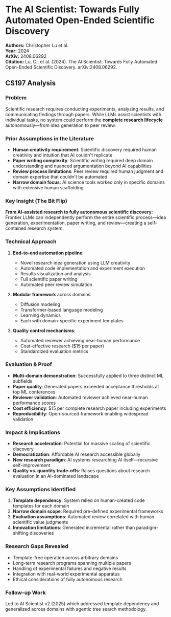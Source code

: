 # The AI Scientist: Towards Fully Automated Open-Ended Scientific Discovery

**Authors:** Christopher Lu et al.  
**Year:** 2024  
**ArXiv:** 2408.06292  
**Citation:** Lu, C., et al. (2024). The AI Scientist: Towards Fully Automated Open-Ended Scientific Discovery. arXiv:2408.06292.

## CS197 Analysis

### Problem
Scientific research requires conducting experiments, analyzing results, and communicating findings through papers. While LLMs assist scientists with individual tasks, no system could perform the **complete research lifecycle** autonomously—from idea generation to peer review.

### Prior Assumptions in the Literature
- **Human creativity requirement**: Scientific discovery required human creativity and intuition that AI couldn't replicate
- **Paper writing complexity**: Scientific writing required deep domain understanding and nuanced argumentation beyond AI capabilities
- **Review process limitations**: Peer review required human judgment and domain expertise that couldn't be automated
- **Narrow domain focus**: AI science tools worked only in specific domains with extensive human scaffolding

### Key Insight (The Bit Flip)
**From AI-assisted research to fully autonomous scientific discovery**: Frontier LLMs can independently perform the entire scientific process—idea generation, experimentation, paper writing, and review—creating a self-contained research system.

### Technical Approach
1. **End-to-end automation pipeline**:
   - Novel research idea generation using LLM creativity
   - Automated code implementation and experiment execution
   - Results visualization and analysis
   - Full scientific paper writing
   - Automated peer review simulation

2. **Modular framework** across domains:
   - Diffusion modeling
   - Transformer-based language modeling  
   - Learning dynamics
   - Each with domain-specific experiment templates

3. **Quality control mechanisms**:
   - Automated reviewer achieving near-human performance
   - Cost-effective research ($15 per paper)
   - Standardized evaluation metrics

### Evaluation & Proof
- **Multi-domain demonstration**: Successfully applied to three distinct ML subfields
- **Paper quality**: Generated papers exceeded acceptance thresholds at top ML conferences
- **Reviewer validation**: Automated reviewer achieved near-human performance scores
- **Cost efficiency**: $15 per complete research paper including experiments
- **Reproducibility**: Open-sourced framework enabling widespread validation

### Impact & Implications
- **Research acceleration**: Potential for massive scaling of scientific discovery
- **Democratization**: Affordable AI research accessible globally
- **New research paradigm**: AI systems researching AI itself—recursive self-improvement
- **Quality vs. quantity trade-offs**: Raises questions about research evaluation in an AI-dominated landscape

### Key Assumptions Identified
1. **Template dependency**: System relied on human-created code templates for each domain
2. **Narrow domain scope**: Required pre-defined experimental frameworks
3. **Evaluation assumptions**: Automated review correlated with human scientific value judgments
4. **Innovation limitations**: Generated incremental rather than paradigm-shifting discoveries

### Research Gaps Revealed
- Template-free operation across arbitrary domains
- Long-term research programs spanning multiple papers
- Handling of experimental failures and negative results
- Integration with real-world experimental apparatus
- Ethical considerations of fully autonomous research

### Follow-up Work
Led to AI Scientist v2 (2025) which addressed template dependency and generalized across domains with agentic tree search methodology.